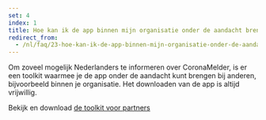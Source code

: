 ```yaml
---
set: 4
index: 1
title: Hoe kan ik de app binnen mijn organisatie onder de aandacht brengen?
redirect_from: 
  - /nl/faq/23-hoe-kan-ik-de-app-binnen-mijn-organisatie-onder-de-aandacht-brengen
---
```

Om zoveel mogelijk Nederlanders te informeren over CoronaMelder, is er een toolkit waarmee je de app onder de aandacht kunt brengen bij anderen, bijvoorbeeld binnen je organisatie. Het downloaden van de app is altijd vrijwillig. 

Bekijk en download <a href="https://news.pressmailings.com/hvdm/partnertoolkit" rel="noopener noreferrer" target="_blank">de toolkit voor partners</a>
